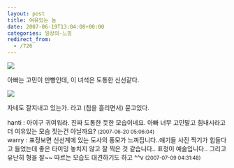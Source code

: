 ```yaml
---
layout: post
title: 여유있는 놈
date: 2007-06-19T13:04:08+00:00
categories: 일상의-느낌
redirect_from:
  - /726
---
```


<img src="http://pds3.egloos.com/pds/200706/09/87/b0037287_10060333.jpg">

아빠는 고민이 만빵인데, 이 녀석은 도통한 신선같다.

<img src="http://pds3.egloos.com/pds/200706/09/87/b0037287_10064654.jpg">

자네도 잘지내고 있는가. 라고 (침을 흘리면서) 묻고있다.
<div id=comments>
<div class=comment>
<!--- cmt:1103 --->
<!--- mail: --->
<!--- parent:0 --->
hanti : 
아이구 귀여워라. 진짜 도통한 듯한 모습이네요.
아빠 너무 고민말고 힘내시라고 더 여유있는 모습 짓는건 아닐까요?
 <small>(2007-06-20 05:06:04)</small>
</div>
<div class=comment>
<!--- cmt:1104 --->
<!--- mail: --->
<!--- parent:0 --->
warry : 
표정보면 신선계에 있는 도사의 풍모가 느껴집니다..얘기들 사진 찍기가 힘들다고 들었는데 좋은 타이밍 놓치지 않고 잘 찍은 것 같습니다.. 표정이 예술입니다.. 그리고 유난히 형을 잘~~ 따르는 모습도 대견하기도 하고 ^^v
 <small>(2007-07-09 04:31:48)</small>
</div>
</div>
